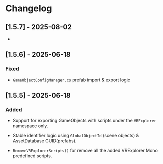 # Changelog



## [1.5.7] - 2025-08-02

- 

## [1.5.6] - 2025-06-18

### Fixed

- `GameObjectConfigManager.cs` prefab import & export logic

## [1.5.5] - 2025-06-18

### Added
- Support for exporting GameObjects with scripts under the `VRExplorer` namespace only.
- Stable identifier logic using `GlobalObjectId` (scene objects) & AssetDatabase GUID(prefabs).

- `RemoveVRExplorerScripts()` for remove all the added VRExplorer Mono predefined scripts.


